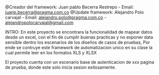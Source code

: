 @Creador del framework: Juan pablo Becerra Restrepo - Email: juanp.becerra@pragma.com.co
@Update framework: Alejandro Polo carvajal - Email: alejandro.polo@pragma.com.co - alejandropolocarvajal@gmail.com

INTRO:
En este proyecto se encontrara la funcionalidad de mapear datos desde un excel, con el fin de cumplir buenas practicas y no exponer data sensible dentro los escenarios de los diseños de casos de pruebas, Por ende se contruye este framework de automatizacion unico en su clase la cual permite leer en los formatos XLS y XLSX

El proyecto cuenta con un escenario base de autenticacion de xxx pagina de prueba, donde este solo inicia sesion exitosamente.
